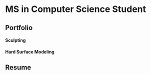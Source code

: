 # MS in Computer Science Student

## Portfolio

#### Sculpting

#### Hard Surface Modeling


## Resume


